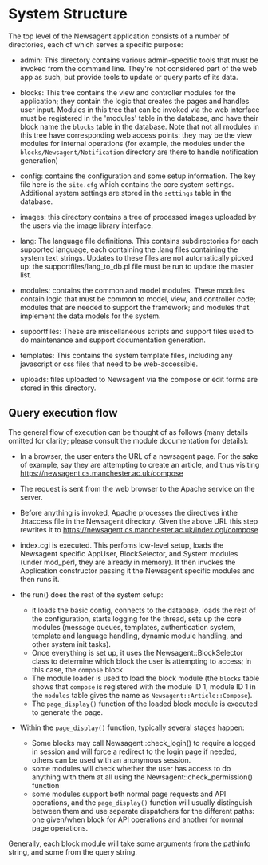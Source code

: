 System Structure
================

The top level of the Newsagent application consists of a number of directories,
each of which serves a specific purpose:

- admin: This directory contains various admin-specific tools that must be
  invoked from the command line. They're not considered part of the web app
  as such, but provide tools to update or query parts of its data.

- blocks: This tree contains the view and controller modules for the
  application; they contain the logic that creates the pages and handles
  user input. Modules in this tree that can be invoked via the web interface
  must be registered in the 'modules' table in the database, and have their
  block name the `blocks` table in the database. Note that not all modules
  in this tree have corresponding web access points: they may be the view
  modules for internal operations (for example, the modules under the
  `blocks/Newsagent/Notification` directory are there to handle notification
  generation)

- config: contains the configuration and some setup information. The key file
  here is the `site.cfg` which contains the core system settings. Additional
  system settings are stored in the `settings` table in the database.

- images: this directory contains a tree of processed images uploaded by the
  users via the image library interface.

- lang: The language file definitions. This contains subdirectories for each
  supported language, each containing the .lang files containing the system
  text strings. Updates to these files are not automatically picked up: the
  supportfiles/lang_to_db.pl file must be run to update the master list.

- modules: contains the common and model modules. These modules contain logic
  that must be common to model, view, and controller code; modules that are
  needed to support the framework; and modules that implement the data models
  for the system.

- supportfiles: These are miscellaneous scripts and support files used to
  do maintenance and support documentation generation.

- templates: This contains the system template files, including any javascript
  or css files that need to be web-accessible.

- uploads: files uploaded to Newsagent via the compose or edit forms are
  stored in this directory.

Query execution flow
--------------------

The general flow of execution can be thought of as follows (many details
omitted for clarity; please consult the module documentation for details):

- In a browser, the user enters the URL of a newsagent page. For the
  sake of example, say they are attempting to create an article, and thus
  visiting https://newsagent.cs.manchester.ac.uk/compose

- The request is sent from the web browser to the Apache service on the server.

- Before anything is invoked, Apache processes the directives inthe .htaccess
  file in the Newsagent directory. Given the above URL this step rewrites it
  to https://newsagent.cs.manchester.ac.uk/index.cgi/compose

- index.cgi is executed. This perfoms low-level setup, loads the Newsagent
  specific AppUser, BlockSelector, and System modules (under mod_perl,
  they are already in memory). It then invokes the Application constructor
  passing it the Newsagent specific modules and then runs it.

- the run() does the rest of the system setup:
  - it loads the basic config, connects to the database, loads the rest of
    the configuration, starts logging for the thread, sets up the core
    modules (message queues, templates, authentication system, template and
    language handling, dynamic module handling, and other system init tasks).
  - Once everything is set up, it uses the Newsagent::BlockSelector class to
    determine which block the user is attempting to access; in this case,
    the `compose` block.
  - The module loader is used to load the block module (the `blocks` table
    shows that `compose` is registered with the module ID 1, module ID 1 in
    the `modules` table gives the name as `Newsagent::Article::Compose`).
  - The `page_display()` function of the loaded block module is executed
    to generate the page.

- Within the `page_display()` function, typically several stages happen:
  - Some blocks may call Newsagent::check_login() to require a logged in
    session and will force a redirect to the login page if needed, others
    can be used with an anonymous session.
  - some modules will check whether the user has access to do anything
    with them at all using the Newsagent::check_permission() function
  - some modules support both normal page requests and API operations, and
    the `page_display()` function will usually distinguish between them
    and use separate dispatchers for the different paths: one given/when
    block for API operations and another for normal page operations.

Generally, each block module will take some arguments from the pathinfo
string, and some from the query string.
